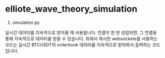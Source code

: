# elliote_wave_theory_simulation

1. simulation.py   
<WebSocket API>
실시간 데이터를 지속적으로 받아올 때 사용됩니다.
연결이 한 번 성립되면, 그 연결을 통해 지속적으로 데이터를 받을 수 있습니다.
위에서 제시한 websockets를 사용하는 코드는 실시간 BTCUSDT의 orderbook 데이터를 지속적으로 받아와서 출력하는 코드입니다.

